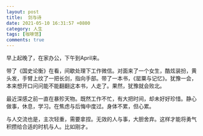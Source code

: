 ```yaml
---
layout: post
title:  剑与诗
date: 2021-05-10 16:31:57 +0800
category: 人生
tags: [咖啡馆]
comments: true
---
```


早上起晚了，在家办公，下午到April来。

带了《国史论衡》在看，间歇处理下工作微信。对面来了一个女生，酷炫装扮，黄头发，手臂上纹了一把长剑，指向手部。带了一本书，《罂粟与记忆》。犹豫一会，本来想开口问问能不能翻翻这本书，人走了。果然，犹豫就会败北。

最近深感之前一直在暴殄天物。既然工作不忙，有大把时间，却未好好珍惜。静心做事，休息，学习。在焦虑与后悔中度过。身体不累，但心累。

与人交流也是，主次轻重，需要拿捏。无效的人与事，大胆舍弃。这样才能将勇气积攒给合适的时机与人。比如刚才。









